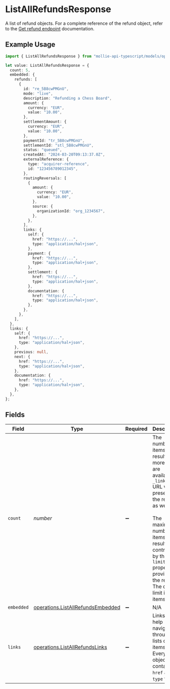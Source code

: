 # ListAllRefundsResponse

A list of refund objects. For a complete reference of the refund object, refer to the [Get refund endpoint](get-refund) documentation.

## Example Usage

```typescript
import { ListAllRefundsResponse } from "mollie-api-typescript/models/operations";

let value: ListAllRefundsResponse = {
  count: 5,
  embedded: {
    refunds: [
      {
        id: "re_5B8cwPMGnU",
        mode: "live",
        description: "Refunding a Chess Board",
        amount: {
          currency: "EUR",
          value: "10.00",
        },
        settlementAmount: {
          currency: "EUR",
          value: "10.00",
        },
        paymentId: "tr_5B8cwPMGnU",
        settlementId: "stl_5B8cwPMGnU",
        status: "queued",
        createdAt: "2024-03-20T09:13:37.0Z",
        externalReference: {
          type: "acquirer-reference",
          id: "123456789012345",
        },
        routingReversals: [
          {
            amount: {
              currency: "EUR",
              value: "10.00",
            },
            source: {
              organizationId: "org_1234567",
            },
          },
        ],
        links: {
          self: {
            href: "https://...",
            type: "application/hal+json",
          },
          payment: {
            href: "https://...",
            type: "application/hal+json",
          },
          settlement: {
            href: "https://...",
            type: "application/hal+json",
          },
          documentation: {
            href: "https://...",
            type: "application/hal+json",
          },
        },
      },
    ],
  },
  links: {
    self: {
      href: "https://...",
      type: "application/hal+json",
    },
    previous: null,
    next: {
      href: "https://...",
      type: "application/hal+json",
    },
    documentation: {
      href: "https://...",
      type: "application/hal+json",
    },
  },
};
```

## Fields

| Field                                                                                                                                                                                                                                                                     | Type                                                                                                                                                                                                                                                                      | Required                                                                                                                                                                                                                                                                  | Description                                                                                                                                                                                                                                                               | Example                                                                                                                                                                                                                                                                   |
| ------------------------------------------------------------------------------------------------------------------------------------------------------------------------------------------------------------------------------------------------------------------------- | ------------------------------------------------------------------------------------------------------------------------------------------------------------------------------------------------------------------------------------------------------------------------- | ------------------------------------------------------------------------------------------------------------------------------------------------------------------------------------------------------------------------------------------------------------------------- | ------------------------------------------------------------------------------------------------------------------------------------------------------------------------------------------------------------------------------------------------------------------------- | ------------------------------------------------------------------------------------------------------------------------------------------------------------------------------------------------------------------------------------------------------------------------- |
| `count`                                                                                                                                                                                                                                                                   | *number*                                                                                                                                                                                                                                                                  | :heavy_minus_sign:                                                                                                                                                                                                                                                        | The number of items in this result set. If more items are available, a `_links.next` URL will be present in the result as well.<br/><br/>The maximum number of items per result set is controlled by the `limit` property provided in the request. The default limit is 50 items. | 5                                                                                                                                                                                                                                                                         |
| `embedded`                                                                                                                                                                                                                                                                | [operations.ListAllRefundsEmbedded](../../models/operations/listallrefundsembedded.md)                                                                                                                                                                                    | :heavy_minus_sign:                                                                                                                                                                                                                                                        | N/A                                                                                                                                                                                                                                                                       |                                                                                                                                                                                                                                                                           |
| `links`                                                                                                                                                                                                                                                                   | [operations.ListAllRefundsLinks](../../models/operations/listallrefundslinks.md)                                                                                                                                                                                          | :heavy_minus_sign:                                                                                                                                                                                                                                                        | Links to help navigate through the lists of items. Every URL object will contain an `href` and a `type` field.                                                                                                                                                            |                                                                                                                                                                                                                                                                           |